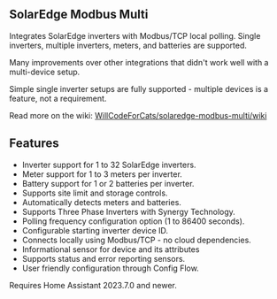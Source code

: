 ## SolarEdge Modbus Multi

Integrates SolarEdge inverters with Modbus/TCP local polling. Single inverters, multiple inverters, meters, and batteries are supported.

Many improvements over other integrations that didn't work well with a multi-device setup.

Simple single inverter setups are fully supported - multiple devices is a feature, not a requirement.

Read more on the wiki: [WillCodeForCats/solaredge-modbus-multi/wiki](https://github.com/WillCodeForCats/solaredge-modbus-multi/wiki)

## Features
* Inverter support for 1 to 32 SolarEdge inverters.
* Meter support for 1 to 3 meters per inverter.
* Battery support for 1 or 2 batteries per inverter.
* Supports site limit and storage controls.
* Automatically detects meters and batteries.
* Supports Three Phase Inverters with Synergy Technology.
* Polling frequency configuration option (1 to 86400 seconds).
* Configurable starting inverter device ID.
* Connects locally using Modbus/TCP - no cloud dependencies.
* Informational sensor for device and its attributes
* Supports status and error reporting sensors.
* User friendly configuration through Config Flow.

Requires Home Assistant 2023.7.0 and newer.
